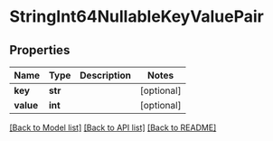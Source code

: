 # StringInt64NullableKeyValuePair

## Properties
Name | Type | Description | Notes
------------ | ------------- | ------------- | -------------
**key** | **str** |  | [optional] 
**value** | **int** |  | [optional] 

[[Back to Model list]](../README.md#documentation-for-models) [[Back to API list]](../README.md#documentation-for-api-endpoints) [[Back to README]](../README.md)


